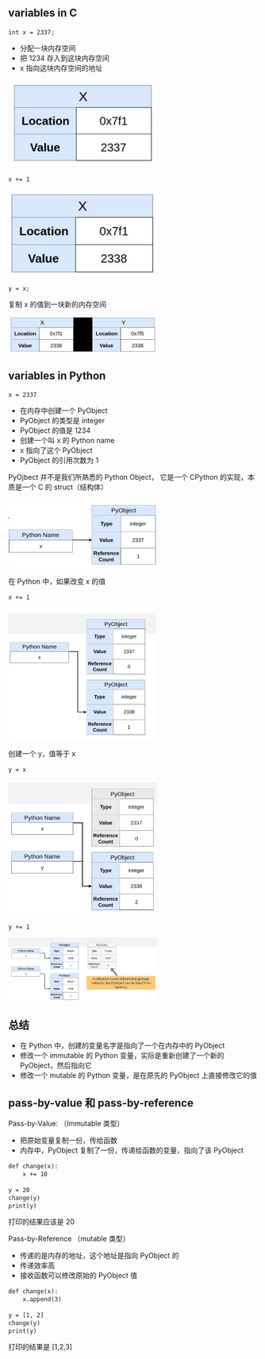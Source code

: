 ## variables in C

```
int x = 2337;
```

- 分配一块内存空间
- 把 1234 存入到这块内存空间
- x 指向这块内存空间的地址

<img src="image/c-x1.PNG" alt="drawing" width="300"/>

```
x += 1
```

<img src="image/c-x2.PNG" alt="drawing" width="300"/>

```
y = x;
```

复制 x 的值到一块新的内存空间

<img src="image/c-x-y.PNG" alt="drawing" width="300"/>

## variables in Python

```
x = 2337
```

- 在内存中创建一个 PyObject
- PyObject 的类型是 integer
- PyObject 的值是 1234
- 创建一个叫 x 的 Python name
- x 指向了这个 PyObject
- PyObject 的引用次数为 1

PyOjbect 并不是我们所熟悉的 Python Object， 它是一个 CPython 的实现，本质是一个 C 的 struct（结构体）

<img src="image/python-x-1.PNG" alt="drawing" width="300"/>

在 Python 中，如果改变 x 的值

```
x += 1
```

<img src="image/python-x-2.PNG" alt="drawing" width="300"/>

创建一个 y，值等于 x

```
y = x
```

<img src="image/python-x-3.PNG" alt="drawing" width="300"/>

```
y += 1
```

<img src="image/python-x-4.PNG" alt="drawing" width="300"/>

## 总结

- 在 Python 中，创建的变量名字是指向了一个在内存中的 PyObject
- 修改一个 immutable 的 Python 变量，实际是重新创建了一个新的 PyObject，然后指向它
- 修改一个 mutable 的 Python 变量，是在原先的 PyObject 上直接修改它的值

## pass-by-value 和 pass-by-reference

Pass-by-Value: （Immutable 类型）

- 把原始变量复制一份，传给函数
- 内存中，PyObject 复制了一份，传递给函数的变量，指向了该 PyObject

```
def change(x):
    x += 10

y = 20
change(y)
print(y)
```

打印的结果应该是 20

Pass-by-Reference （mutable 类型）

- 传递的是内存的地址，这个地址是指向 PyObject 的
- 传递效率高
- 接收函数可以修改原始的 PyObject 值

```
def change(x):
    x.append(3)

y = [1, 2]
change(y)
print(y)
```

打印的结果是 [1,2,3]
